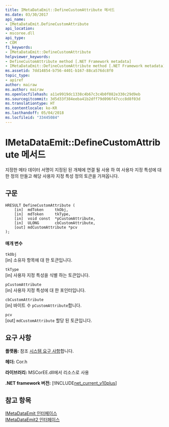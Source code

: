 ```yaml
---
title: IMetaDataEmit::DefineCustomAttribute 메서드
ms.date: 03/30/2017
api_name:
- IMetaDataEmit.DefineCustomAttribute
api_location:
- mscoree.dll
api_type:
- COM
f1_keywords:
- IMetaDataEmit::DefineCustomAttribute
helpviewer_keywords:
- DefineCustomAttribute method [.NET Framework metadata]
- IMetaDataEmit::DefineCustomAttribute method [.NET Framework metadata]
ms.assetid: 7dd14854-b756-4401-b167-88ca576dc8f0
topic_type:
- apiref
author: mairaw
ms.author: mairaw
ms.openlocfilehash: a11e9919dc1338c4b67c3c4b0f082e330c29d9eb
ms.sourcegitcommit: 3d5d33f384eeba41b2dff79d096f47ccc8d8f03d
ms.translationtype: HT
ms.contentlocale: ko-KR
ms.lasthandoff: 05/04/2018
ms.locfileid: "33445084"
---
```

# <a name="imetadataemitdefinecustomattribute-method"></a>IMetaDataEmit::DefineCustomAttribute 메서드
지정한 메타 데이터 서명이 지정된 된 개체에 연결 될 사용 하 여 사용자 지정 특성에 대 한 정의 만들고 해당 사용자 지정 특성 정의 토큰을 가져옵니다.  
  
## <a name="syntax"></a>구문  
  
```  
HRESULT DefineCustomAttribute (   
    [in]  mdToken     tkObj,   
    [in]  mdToken     tkType,   
    [in]  void const  *pCustomAttribute,   
    [in]  ULONG       cbCustomAttribute,   
    [out] mdCustomAttribute *pcv   
);  
```  
  
#### <a name="parameters"></a>매개 변수  
 `tkObj`  
 [in] 소유자 항목에 대 한 토큰입니다.  
  
 `tkType`  
 [in] 사용자 지정 특성을 식별 하는 토큰입니다.  
  
 `pCustomAttribute`  
 [in] 사용자 지정 특성에 대 한 포인터입니다.  
  
 `cbCustomAttribute`  
 [in] 바이트 수 `pCustomAttribute`합니다.  
  
 `pcv`  
 [out] `mdCustomAttribute` 할당 된 토큰입니다.  
  
## <a name="requirements"></a>요구 사항  
 **플랫폼:** 참조 [시스템 요구 사항](../../../../docs/framework/get-started/system-requirements.md)합니다.  
  
 **헤더:** Cor.h  
  
 **라이브러리:** MSCorEE.dll에서 리소스로 사용  
  
 **.NET framework 버전:** [!INCLUDE[net_current_v10plus](../../../../includes/net-current-v10plus-md.md)]  
  
## <a name="see-also"></a>참고 항목  
 [IMetaDataEmit 인터페이스](../../../../docs/framework/unmanaged-api/metadata/imetadataemit-interface.md)  
 [IMetaDataEmit2 인터페이스](../../../../docs/framework/unmanaged-api/metadata/imetadataemit2-interface.md)
